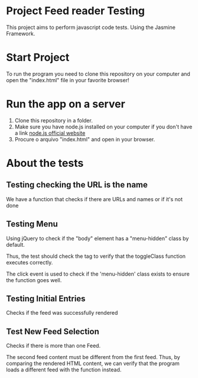 # Project Feed reader Testing

This project aims to perform javascript code tests. Using the Jasmine Framework.

# Start Project

To run the program you need to clone this repository on your computer and open the "index.html" file in your favorite browser! 

# Run the app on a server

1. Clone this repository in a folder.
2. Make sure you have node.js installed on your computer if you don't have a link [node.js official website](https://nodejs.org/en/)
3. Procure o arquivo "index.html" and open in your browser.

# About the tests

## Testing checking the URL is the name

We have a function that checks if there are URLs and names or if it's not done

## Testing Menu

Using jQuery to check if the "body" element has a "menu-hidden" class by default.

Thus, the test should check the tag to verify that the toggleClass function executes correctly.

The click event is used to check if the 'menu-hidden' class exists to ensure the function goes well.

## Testing Initial Entries

Checks if the feed was successfully rendered

## Test New Feed Selection

Checks if there is more than one Feed.

The second feed content must be different from the first feed. Thus, by comparing the rendered HTML content, we can verify that the program loads a different feed with the function instead.